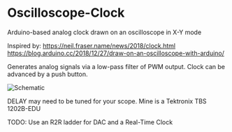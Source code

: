 # Oscilloscope-Clock
Arduino-based analog clock drawn on an oscilloscope in X-Y mode

Inspired by:
   https://neil.fraser.name/news/2018/clock.html 
   https://blog.arduino.cc/2018/12/27/draw-on-an-oscilloscope-with-arduino/

Generates analog signals via a low-pass filter of PWM output.
Clock can be advanced by a push button. 

![Schematic](https://octodex.github.com/images/yaktocat.png)

DELAY may need to be tuned for your scope. Mine is a Tektronix TBS 1202B-EDU

TODO: Use an R2R ladder for DAC and a Real-Time Clock
